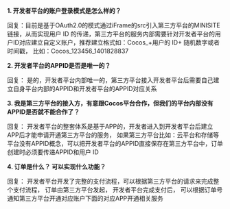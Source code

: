 **1. 开发者平台的账户登录模式是怎么样的？**

   回复：目前是基于OAuth2.0的模式通过iFrame的src引入第三方平台的MINISITE链接，从而实现用户 ID 的传递，第三方平台的服务内部需要针对开发者平台的用户ID对应建立自定义账户，推荐建立格式如：Cocos_+用户的 ID+ 随机数字或者时间戳， 比如：Cocos_123456_1401828837 

**2. 开发者平台的APPID是否是唯一的？**

   回复： 是的，开发者平台内部唯一的，第三方平台接入开发者平台后需要自己建立自身平台内部的APPID和开发者平台的APPID对应关系

**3. 我是第三方平台的接入方，有意跟Cocos平台合作，但我们的平台内部没有APPID是否就不能合作了？**

   回复： 开发者平台的整套体系是基于APP的，开发者进入到开发者平台后建立APP后才能申请开通第三方平台的服务， 如果第三方平台比如：云平台和存储等平台没有APPID概念，可以把开发者平台的APPID直接保存在第三方平台中，订单创建时必须要传递APPID和用户 ID 

**4. 订单是什么？ 可以实现什么功能？**

   回复： 开发者平台开发了完整的支付流程，可以根据第三方平台的请求来完成整个支付流程， 订单由第三方平台发起， 开发者平台完成支付后， 可以根据订单号通知第三方平台开通对应账户下面的对应APP开通相关服务





